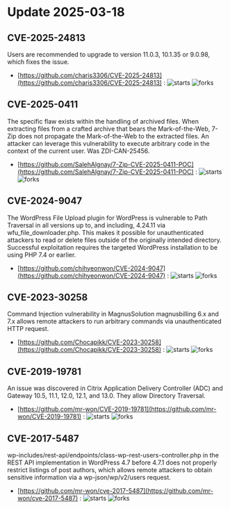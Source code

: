# Update 2025-03-18
## CVE-2025-24813
Users are recommended to upgrade to version 11.0.3, 10.1.35 or 9.0.98, which fixes the issue.

- [https://github.com/charis3306/CVE-2025-24813](https://github.com/charis3306/CVE-2025-24813) :  ![starts](https://img.shields.io/github/stars/charis3306/CVE-2025-24813.svg) ![forks](https://img.shields.io/github/forks/charis3306/CVE-2025-24813.svg)


## CVE-2025-0411
The specific flaw exists within the handling of archived files. When extracting files from a crafted archive that bears the Mark-of-the-Web, 7-Zip does not propagate the Mark-of-the-Web to the extracted files. An attacker can leverage this vulnerability to execute arbitrary code in the context of the current user. Was ZDI-CAN-25456.

- [https://github.com/SalehAlgnay/7-Zip-CVE-2025-0411-POC](https://github.com/SalehAlgnay/7-Zip-CVE-2025-0411-POC) :  ![starts](https://img.shields.io/github/stars/SalehAlgnay/7-Zip-CVE-2025-0411-POC.svg) ![forks](https://img.shields.io/github/forks/SalehAlgnay/7-Zip-CVE-2025-0411-POC.svg)


## CVE-2024-9047
 The WordPress File Upload plugin for WordPress is vulnerable to Path Traversal in all versions up to, and including, 4.24.11 via wfu_file_downloader.php. This makes it possible for unauthenticated attackers to read or delete files outside of the originally intended directory. Successful exploitation requires the targeted WordPress installation to be using PHP 7.4 or earlier.

- [https://github.com/chihyeonwon/CVE-2024-9047](https://github.com/chihyeonwon/CVE-2024-9047) :  ![starts](https://img.shields.io/github/stars/chihyeonwon/CVE-2024-9047.svg) ![forks](https://img.shields.io/github/forks/chihyeonwon/CVE-2024-9047.svg)


## CVE-2023-30258
 Command Injection vulnerability in MagnusSolution magnusbilling 6.x and 7.x allows remote attackers to run arbitrary commands via unauthenticated HTTP request.

- [https://github.com/Chocapikk/CVE-2023-30258](https://github.com/Chocapikk/CVE-2023-30258) :  ![starts](https://img.shields.io/github/stars/Chocapikk/CVE-2023-30258.svg) ![forks](https://img.shields.io/github/forks/Chocapikk/CVE-2023-30258.svg)


## CVE-2019-19781
 An issue was discovered in Citrix Application Delivery Controller (ADC) and Gateway 10.5, 11.1, 12.0, 12.1, and 13.0. They allow Directory Traversal.

- [https://github.com/mr-won/CVE-2019-19781](https://github.com/mr-won/CVE-2019-19781) :  ![starts](https://img.shields.io/github/stars/mr-won/CVE-2019-19781.svg) ![forks](https://img.shields.io/github/forks/mr-won/CVE-2019-19781.svg)


## CVE-2017-5487
 wp-includes/rest-api/endpoints/class-wp-rest-users-controller.php in the REST API implementation in WordPress 4.7 before 4.7.1 does not properly restrict listings of post authors, which allows remote attackers to obtain sensitive information via a wp-json/wp/v2/users request.

- [https://github.com/mr-won/cve-2017-5487](https://github.com/mr-won/cve-2017-5487) :  ![starts](https://img.shields.io/github/stars/mr-won/cve-2017-5487.svg) ![forks](https://img.shields.io/github/forks/mr-won/cve-2017-5487.svg)

